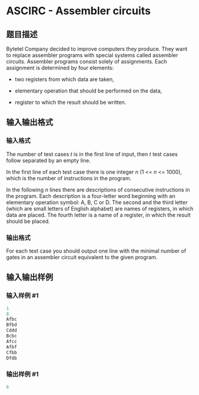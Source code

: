 # ASCIRC - Assembler circuits

## 题目描述

Bytetel Company decided to improve computers they produce. They want to replace assembler programs with special systems called assembler circuits. Assembler programs consist solely of assignments. Each assignment is determined by four elements:

- two registers from which data are taken,

- elementary operation that should be performed on the data,

- register to which the result should be written.

## 输入输出格式

### 输入格式

The number of test cases _t_ is in the first line of input, then _t_ test cases follow separated by an empty line.

In the first line of each test case there is one integer _n_ (1 <= _n_ <= 1000), which is the number of instructions in the program.

In the following _n_ lines there are descriptions of consecutive instructions in the program. Each description is a four-letter word beginning with an elementary operation symbol: A, B, C or D. The second and the third letter (which are small letters of English alphabet) are names of registers, in which data are placed. The fourth letter is a name of a register, in which the result should be placed.

### 输出格式

For each test case you should output one line with the minimal number of gates in an assembler circuit equivalent to the given program.

## 输入输出样例

### 输入样例 #1

```cpp
1
8
Afbc
Bfbd
Cddd
Bcbc
Afcc
Afbf
Cfbb
Dfdb
```


### 输出样例 #1

```cpp
6
```


